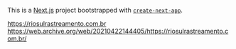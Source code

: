 This is a [Next.js](https://nextjs.org/) project bootstrapped with [`create-next-app`](https://github.com/vercel/next.js/tree/canary/packages/create-next-app).

https://riosulrastreamento.com.br
https://web.archive.org/web/20210422144405/https://riosulrastreamento.com.br/